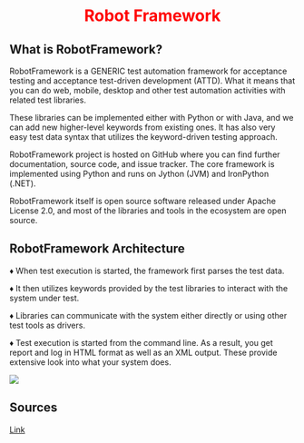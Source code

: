 <center><h1 style="color: #ff0000">Robot Framework</h1></center>

<h2>What is RobotFramework?</h2>

RobotFramework is a GENERIC test automation framework for acceptance testing and acceptance test-driven development (ATTD). What it means that you can do web, mobile, desktop and other test automation activities with related test libraries. 

These libraries can be implemented either with Python or with Java, and we can add new higher-level keywords from existing ones. It has also very easy test data syntax that utilizes the keyword-driven testing approach.

RobotFramework project is hosted on GitHub where you can find further documentation, source code, and issue tracker. The core framework is implemented using Python and runs on Jython (JVM) and IronPython (.NET).

RobotFramework itself is open source software released under Apache License 2.0, and most of the libraries and tools in the ecosystem are open source.

<h2>RobotFramework Architecture</h2>

♦ When test execution is started, the framework first parses the test data.

♦ It then utilizes keywords provided by the test libraries to interact with the system under test.

♦ Libraries can communicate with the system either directly or using other test tools as drivers.

♦ Test execution is started from the command line. As a result, you get report and log in HTML format as well as an XML output. These provide extensive look into what your system does.


![](https://www.edureka.co/blog/wp-content/uploads/2019/10/architecture.png)

<h2>Sources</h2>

[Link](https://www.swtestacademy.com/getting-started-robotframework/)













